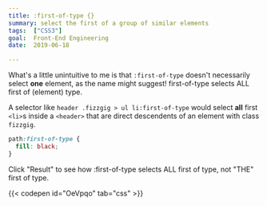 ```yaml
---
title: :first-of-type {}
summary: select the first of a group of similar elements
tags:  ["CSS3"]
goal:  Front-End Engineering
date:  2019-06-18

---
```


What's a little unintuitive to me is that `:first-of-type` doesn't necessarily
select **one** element, as the name might suggest! first-of-type selects ALL first of (element) type.

A selector like `header .fizzgig > ul li:first-of-type` would select
**all** first `<li>`s inside a `<header>` that are direct descendents of
  an element with class `fizzgig`.

``` css
path:first-of-type {
  fill: black;
}
```

Click "Result" to see how :first-of-type selects ALL first of type, not "THE" first of type.

{{< codepen id="OeVpqo" tab="css" >}}

